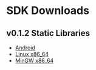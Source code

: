 # SDK Downloads

## v0.1.2 Static Libraries

- [Android](https://wickedsmoke.github.io/sdk/faun-android-static-0.1.2.tar.bz2)
- [Linux x86_64](https://wickedsmoke.github.io/sdk/faun-x86_64-static-0.1.2.tar.bz2)
- [MinGW x86_64](https://wickedsmoke.github.io/sdk/faun-x86_64-w64-mingw32-static-0.1.2.zip)
